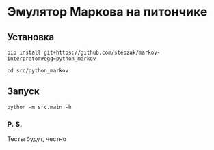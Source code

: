 # Эмулятор Маркова на питончике

## Установка
```pip install git+https://github.com/stepzak/markov-interpretor#egg=python_markov```

```cd src/python_markov```

## Запуск

```python -m src.main -h```

### P. S.
Тесты будут, честно